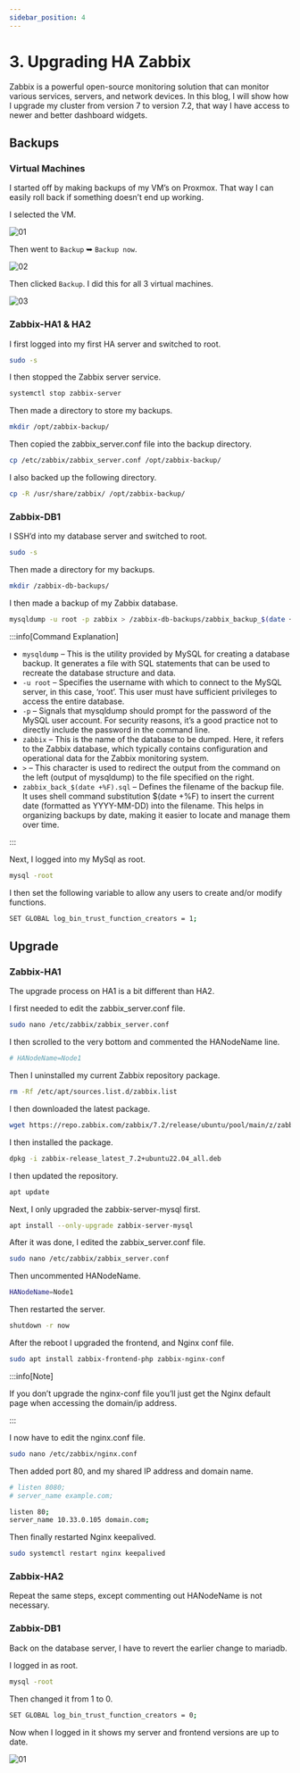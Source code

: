 ```yaml
---
sidebar_position: 4
---
```


# 3. Upgrading HA Zabbix

Zabbix is a powerful open-source monitoring solution that can monitor various services, servers, and network devices. In this blog, I will show how I upgrade my cluster from version 7 to version 7.2, that way I have access to newer and better dashboard widgets.

## Backups

### Virtual Machines

I started off by making backups of my VM’s on Proxmox. That way I can easily roll back if something doesn’t end up working.

I selected the VM.

![01](./assets/zabbix-upgrade-01.png)

Then went to `Backup` ➥ `Backup now`.

![02](./assets/zabbix-upgrade-02.png)

Then clicked `Backup`. I did this for all 3 virtual machines.

![03](./assets/zabbix-upgrade-03.png)

### Zabbix-HA1 & HA2

I first logged into my first HA server and switched to root.

```bash
sudo -s
```

I then stopped the Zabbix server service.

```bash
systemctl stop zabbix-server
```

Then made a directory to store my backups.

```bash
mkdir /opt/zabbix-backup/
```

Then copied the zabbix_server.conf file into the backup directory.

```bash
cp /etc/zabbix/zabbix_server.conf /opt/zabbix-backup/
```

I also backed up the following directory.

```bash
cp -R /usr/share/zabbix/ /opt/zabbix-backup/
```

### Zabbix-DB1

I SSH’d into my database server and switched to root.

```bash
sudo -s
```

Then made a directory for my backups.

```bash
mkdir /zabbix-db-backups/
```

I then made a backup of my Zabbix database.

```bash
mysqldump -u root -p zabbix > /zabbix-db-backups/zabbix_backup_$(date +%F).sql
```

:::info[Command Explanation]

- `mysqldump` – This is the utility provided by MySQL for creating a database backup. It generates a file with SQL statements that can be used to recreate the database structure and data.
- `-u root` – Specifies the username with which to connect to the MySQL server, in this case, ‘root’. This user must have sufficient privileges to access the entire database.
- `-p` – Signals that mysqldump should prompt for the password of the MySQL user account. For security reasons, it’s a good practice not to directly include the password in the command line.
- `zabbix` – This is the name of the database to be dumped. Here, it refers to the Zabbix database, which typically contains configuration and operational data for the Zabbix monitoring system.
- `>` – This character is used to redirect the output from the command on the left (output of mysqldump) to the file specified on the right.
- `zabbix_back_$(date +%F).sql` – Defines the filename of the backup file. It uses shell command substitution $(date +%F) to insert the current date (formatted as YYYY-MM-DD) into the filename. This helps in organizing backups by date, making it easier to locate and manage them over time.

:::

Next, I logged into my MySql as root.

```bash
mysql -root
```

I then set the following variable to allow any users to create and/or modify functions.

```bash
SET GLOBAL log_bin_trust_function_creators = 1;
```

## Upgrade

### Zabbix-HA1

The upgrade process on HA1 is a bit different than HA2.

I first needed to edit the zabbix_server.conf file.

```bash
sudo nano /etc/zabbix/zabbix_server.conf
```

I then scrolled to the very bottom and commented the HANodeName line.

```bash
# HANodeName=Node1
```

Then I uninstalled my current Zabbix repository package.

```bash
rm -Rf /etc/apt/sources.list.d/zabbix.list
```

I then downloaded the latest package.

```bash
wget https://repo.zabbix.com/zabbix/7.2/release/ubuntu/pool/main/z/zabbix-release/zabbix-release_latest_7.2+ubuntu22.04_all.deb
```

I then installed the package.

```bash
dpkg -i zabbix-release_latest_7.2+ubuntu22.04_all.deb
```

I then updated the repository.

```bash
apt update
```

Next, I only upgraded the zabbix-server-mysql first.

```bash
apt install --only-upgrade zabbix-server-mysql
```

After it was done, I edited the zabbix_server.conf file.

```bash
sudo nano /etc/zabbix/zabbix_server.conf
```

Then uncommented HANodeName.

```bash
HANodeName=Node1
```

Then restarted the server.

```bash
shutdown -r now
```

After the reboot I upgraded the frontend, and Nginx conf file.

```bash
sudo apt install zabbix-frontend-php zabbix-nginx-conf
```

:::info[Note]

If you don’t upgrade the nginx-conf file you’ll just get the Nginx default page when accessing the domain/ip address.

:::

I now have to edit the nginx.conf file.

```bash
sudo nano /etc/zabbix/nginx.conf
```

Then added port 80, and my shared IP address and domain name.

```bash
# listen 8080;
# server_name example.com;

listen 80;
server_name 10.33.0.105 domain.com;
```

Then finally restarted Nginx keepalived.

```bash
sudo systemctl restart nginx keepalived
```

### Zabbix-HA2

Repeat the same steps, except commenting out HANodeName is not necessary.

### Zabbix-DB1

Back on the database server, I have to revert the earlier change to mariadb.

I logged in as root.

```bash
mysql -root
```

Then changed it from 1 to 0.

```bash
SET GLOBAL log_bin_trust_function_creators = 0;
```

Now when I logged in it shows my server and frontend versions are up to date.

![01](./assets/zabbix-upgrade-04.png)

